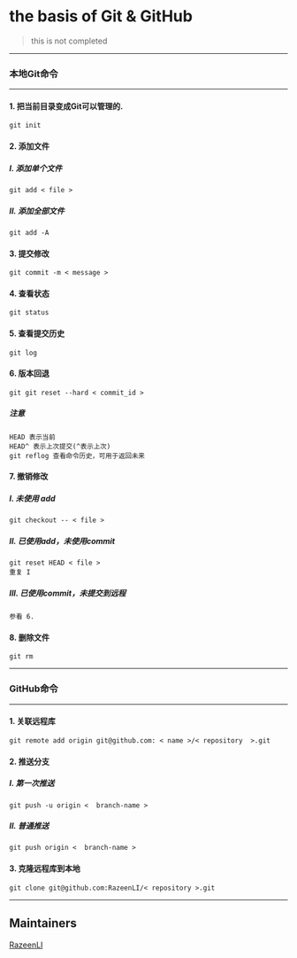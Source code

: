 # the basis of Git & GitHub
> this is not completed

***
### 本地Git命令
***
#### 1. 把当前目录变成Git可以管理的.
	git init
#### 2. 添加文件
##### I. 添加单个文件
	git add < file >
##### II. 添加全部文件
	git add -A
#### 3. 提交修改
	git commit -m < message >
#### 4. 查看状态
	git status
#### 5. 查看提交历史
	git log
#### 6. 版本回退
	git git reset --hard < commit_id >
##### 注意
	HEAD 表示当前
	HEAD^ 表示上次提交(^表示上次)
	git reflog 查看命令历史，可用于返回未来
#### 7. 撤销修改
##### I. 未使用 add
	git checkout -- < file >
##### II. 已使用add，未使用commit
	git reset HEAD < file >
	重复 I
##### III. 已使用commit，未提交到远程
	参看 6.
#### 8. 删除文件
	git rm
***
### GitHub命令
***
#### 1. 关联远程库
	git remote add origin git@github.com: < name >/< repository  >.git
#### 2. 推送分支
##### I. 第一次推送
	git push -u origin <  branch-name >
##### II. 普通推送
	git push origin <  branch-name >
#### 3. 克隆远程库到本地
	git clone git@github.com:RazeenLI/< repository >.git
***
## Maintainers
 
[RazeenLI](https://github.com/RazeenLI)
